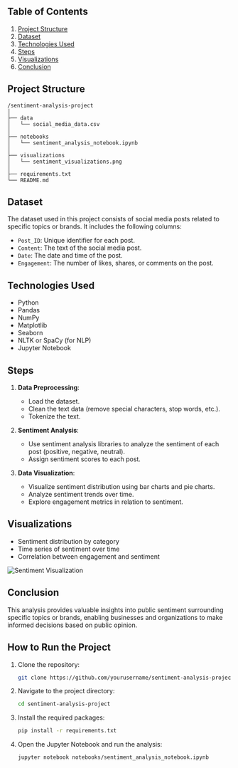 

## Table of Contents

1. [Project Structure](#project-structure)
2. [Dataset](#dataset)
3. [Technologies Used](#technologies-used)
4. [Steps](#steps)
5. [Visualizations](#visualizations)
6. [Conclusion](#conclusion)

## Project Structure

```
/sentiment-analysis-project
│
├── data
│   └── social_media_data.csv
│
├── notebooks
│   └── sentiment_analysis_notebook.ipynb
│
├── visualizations
│   └── sentiment_visualizations.png
│
├── requirements.txt
└── README.md
```

## Dataset

The dataset used in this project consists of social media posts related to specific topics or brands. It includes the following columns:
- `Post_ID`: Unique identifier for each post.
- `Content`: The text of the social media post.
- `Date`: The date and time of the post.
- `Engagement`: The number of likes, shares, or comments on the post.

## Technologies Used

- Python
- Pandas
- NumPy
- Matplotlib
- Seaborn
- NLTK or SpaCy (for NLP)
- Jupyter Notebook

## Steps

1. **Data Preprocessing**:
   - Load the dataset.
   - Clean the text data (remove special characters, stop words, etc.).
   - Tokenize the text.

2. **Sentiment Analysis**:
   - Use sentiment analysis libraries to analyze the sentiment of each post (positive, negative, neutral).
   - Assign sentiment scores to each post.

3. **Data Visualization**:
   - Visualize sentiment distribution using bar charts and pie charts.
   - Analyze sentiment trends over time.
   - Explore engagement metrics in relation to sentiment.

## Visualizations

- Sentiment distribution by category
- Time series of sentiment over time
- Correlation between engagement and sentiment

![Sentiment Visualization](./visualizations/sentiment_visualizations.png)

## Conclusion

This analysis provides valuable insights into public sentiment surrounding specific topics or brands, enabling businesses and organizations to make informed decisions based on public opinion.

## How to Run the Project

1. Clone the repository:
   ```bash
   git clone https://github.com/yourusername/sentiment-analysis-project.git
   ```

2. Navigate to the project directory:
   ```bash
   cd sentiment-analysis-project
   ```

3. Install the required packages:
   ```bash
   pip install -r requirements.txt
   ```

4. Open the Jupyter Notebook and run the analysis:
   ```bash
   jupyter notebook notebooks/sentiment_analysis_notebook.ipynb
   ```

